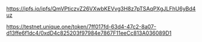 https://ipfs.io/ipfs/QmVPticzvZ26VXwbKEVvg3H8z7pTSAqPXgJLFhU6yBd4uz

https://testnet.unique.one/token/7ff017fd-63d4-47c2-8a07-d13ffe6f1dc4/0xdD4c825203f97984e7867F11eeCc813A036089D1
